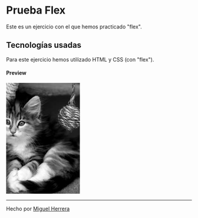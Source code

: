 # Prueba Flex

Este es un ejercicio con el que hemos practicado "flex". 

## Tecnologías usadas

Para este ejercicio hemos utilizado HTML y CSS (con "flex").

#### Preview

![foto](./assets/images/Gatetes.jpg)

----
Hecho por [Miguel Herrera](https://github.com/miguelherreravillanueva)
